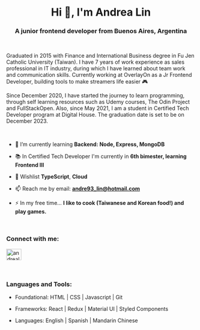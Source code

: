 <h1 align="center">Hi 👋, I'm Andrea Lin</h1>
<h3 align="center">A junior frontend developer from Buenos Aires, Argentina</h3>

<br>
<p>Graduated in 2015 with Finance and International Business degree in Fu Jen Catholic University (Taiwan). I have 7 years of work experience as sales professional in IT industry, during which I have learned about team work and communication skills. Currently working at OverlayOn as a Jr Frontend Developer, building tools to make streamers life easier 🎮
  
Since December 2020, I have started the journey to learn programming, through self learning resources such as Udemy courses, The Odin Project and FullStackOpen. Also, since May 2021, I am a student in Certified Tech Developer program at Digital House. The graduation date is set to be on December 2023.</p>
<br>

- 🌱 I’m currently learning **Backend: Node, Express, MongoDB**

- 📚 In Certified Tech Developer I'm currently in **6th bimester, learning Frontend III**

- 🌟 Wishlist **TypeScript**, **Cloud**

- 📫 Reach me by email: **andre93_lin@hotmail.com**

- ⚡ In my free time... **I like to cook (Taiwanese and Korean food!) and play games.**

<br>

<h3 align="left">Connect with me:</h3>
<p align="left">
<a href="https://linkedin.com/in/andrealinar" target="blank"><img align="center" src="https://raw.githubusercontent.com/rahuldkjain/github-profile-readme-generator/master/src/images/icons/Social/linked-in-alt.svg" alt="andrealinar" height="30" width="40" /></a>
</p>
<br>

<h3 align="left">Languages and Tools:</h3>

- Foundational: HTML | CSS | Javascript | Git

- Frameworks: React | Redux | Material UI | Styled Components

- Languages: English | Spanish | Mandarin Chinese
